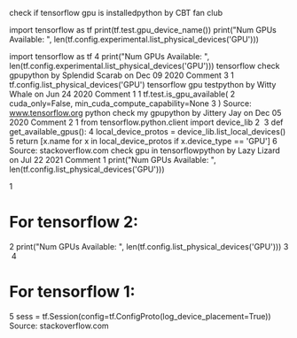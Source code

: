 check if tensorflow gpu is installedpython by CBT fan club        

import tensorflow as tf
print(tf.test.gpu_device_name())
print("Num GPUs Available: ", len(tf.config.experimental.list_physical_devices('GPU')))

import tensorflow as tf
4
print("Num GPUs Available: ", len(tf.config.experimental.list_physical_devices('GPU')))
tensorflow check gpupython by Splendid Scarab on Dec 09 2020 Comment
3
1
tf.config.list_physical_devices('GPU')
tensorflow gpu testpython by Witty Whale on Jun 24 2020 Comment
1
1
tf.test.is_gpu_available(
2
  cuda_only=False, min_cuda_compute_capability=None
3
)
Source: www.tensorflow.org
python check my gpupython by Jittery Jay on Dec 05 2020 Comment
2
1
from tensorflow.python.client import device_lib
2
​
3
def get_available_gpus():
4
    local_device_protos = device_lib.list_local_devices()
5
    return [x.name for x in local_device_protos if x.device_type == 'GPU']
6
​
Source: stackoverflow.com
check gpu in tensorflowpython by Lazy Lizard         on Jul 22 2021 Comment
1
print("Num GPUs Available: ", len(tf.config.list_physical_devices('GPU')))

1
# For tensorflow 2:
2
print("Num GPUs Available: ", len(tf.config.list_physical_devices('GPU')))
3
​
4
# For tensorflow 1:
5
sess = tf.Session(config=tf.ConfigProto(log_device_placement=True))
Source: stackoverflow.com
